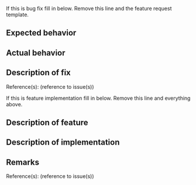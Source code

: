 If this is bug fix fill in below. Remove this line and the feature request template.
## Expected behavior

## Actual behavior

## Description of fix

Reference(s): (reference to issue(s))

If this is feature implementation fill in below. Remove this line and everything above.
## Description of feature

## Description of implementation

## Remarks

Reference(s): (reference to issue(s))
